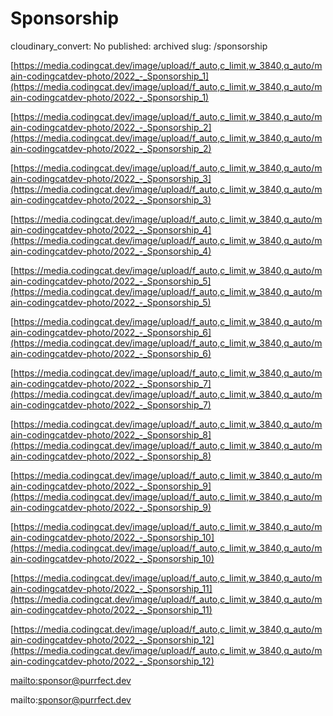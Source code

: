 # Sponsorship

cloudinary_convert: No
published: archived
slug: /sponsorship

[https://media.codingcat.dev/image/upload/f_auto,c_limit,w_3840,q_auto/main-codingcatdev-photo/2022_-_Sponsorship_1](https://media.codingcat.dev/image/upload/f_auto,c_limit,w_3840,q_auto/main-codingcatdev-photo/2022_-_Sponsorship_1)

[https://media.codingcat.dev/image/upload/f_auto,c_limit,w_3840,q_auto/main-codingcatdev-photo/2022_-_Sponsorship_2](https://media.codingcat.dev/image/upload/f_auto,c_limit,w_3840,q_auto/main-codingcatdev-photo/2022_-_Sponsorship_2)

[https://media.codingcat.dev/image/upload/f_auto,c_limit,w_3840,q_auto/main-codingcatdev-photo/2022_-_Sponsorship_3](https://media.codingcat.dev/image/upload/f_auto,c_limit,w_3840,q_auto/main-codingcatdev-photo/2022_-_Sponsorship_3)

[https://media.codingcat.dev/image/upload/f_auto,c_limit,w_3840,q_auto/main-codingcatdev-photo/2022_-_Sponsorship_4](https://media.codingcat.dev/image/upload/f_auto,c_limit,w_3840,q_auto/main-codingcatdev-photo/2022_-_Sponsorship_4)

[https://media.codingcat.dev/image/upload/f_auto,c_limit,w_3840,q_auto/main-codingcatdev-photo/2022_-_Sponsorship_5](https://media.codingcat.dev/image/upload/f_auto,c_limit,w_3840,q_auto/main-codingcatdev-photo/2022_-_Sponsorship_5)

[https://media.codingcat.dev/image/upload/f_auto,c_limit,w_3840,q_auto/main-codingcatdev-photo/2022_-_Sponsorship_6](https://media.codingcat.dev/image/upload/f_auto,c_limit,w_3840,q_auto/main-codingcatdev-photo/2022_-_Sponsorship_6)

[https://media.codingcat.dev/image/upload/f_auto,c_limit,w_3840,q_auto/main-codingcatdev-photo/2022_-_Sponsorship_7](https://media.codingcat.dev/image/upload/f_auto,c_limit,w_3840,q_auto/main-codingcatdev-photo/2022_-_Sponsorship_7)

[https://media.codingcat.dev/image/upload/f_auto,c_limit,w_3840,q_auto/main-codingcatdev-photo/2022_-_Sponsorship_8](https://media.codingcat.dev/image/upload/f_auto,c_limit,w_3840,q_auto/main-codingcatdev-photo/2022_-_Sponsorship_8)

[https://media.codingcat.dev/image/upload/f_auto,c_limit,w_3840,q_auto/main-codingcatdev-photo/2022_-_Sponsorship_9](https://media.codingcat.dev/image/upload/f_auto,c_limit,w_3840,q_auto/main-codingcatdev-photo/2022_-_Sponsorship_9)

[https://media.codingcat.dev/image/upload/f_auto,c_limit,w_3840,q_auto/main-codingcatdev-photo/2022_-_Sponsorship_10](https://media.codingcat.dev/image/upload/f_auto,c_limit,w_3840,q_auto/main-codingcatdev-photo/2022_-_Sponsorship_10)

[https://media.codingcat.dev/image/upload/f_auto,c_limit,w_3840,q_auto/main-codingcatdev-photo/2022_-_Sponsorship_11](https://media.codingcat.dev/image/upload/f_auto,c_limit,w_3840,q_auto/main-codingcatdev-photo/2022_-_Sponsorship_11)

[https://media.codingcat.dev/image/upload/f_auto,c_limit,w_3840,q_auto/main-codingcatdev-photo/2022_-_Sponsorship_12](https://media.codingcat.dev/image/upload/f_auto,c_limit,w_3840,q_auto/main-codingcatdev-photo/2022_-_Sponsorship_12)

[mailto:sponsor@purrfect.dev](https://media.codingcat.dev/image/upload/f_auto,c_limit,w_3840,q_auto/main-codingcatdev-photo/2022_-_Sponsorship_13)

mailto:sponsor@purrfect.dev